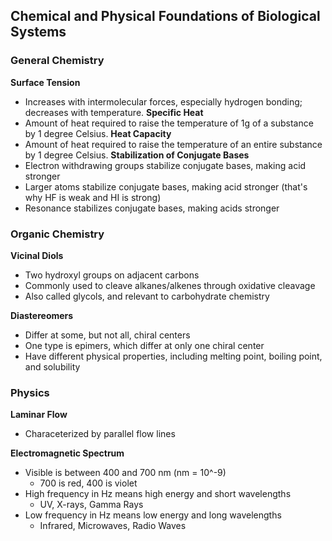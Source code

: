 ## Chemical and Physical Foundations of Biological Systems

### General Chemistry
**Surface Tension**
- Increases with intermolecular forces, especially hydrogen bonding; decreases with temperature.
**Specific Heat**
- Amount of heat required to raise the temperature of 1g of a substance by 1 degree Celsius.
**Heat Capacity**
- Amount of heat required to raise the temperature of an entire substance by 1 degree Celsius.
**Stabilization of Conjugate Bases**
- Electron withdrawing groups stabilize conjugate bases, making acid stronger
- Larger atoms stabilize conjugate bases, making acid stronger (that's why HF is weak and HI is strong)
- Resonance stabilizes conjugate bases, making acids stronger

### Organic Chemistry

**Vicinal Diols**
- Two hydroxyl groups on adjacent carbons
- Commonly used to cleave alkanes/alkenes through oxidative cleavage
- Also called glycols, and relevant to carbohydrate chemistry

**Diastereomers**
- Differ at some, but not all, chiral centers
- One type is epimers, which differ at only one chiral center
- Have different physical properties, including melting point, boiling point, and solubility

### Physics
**Laminar Flow**
- Characeterized by parallel flow lines

**Electromagnetic Spectrum**
- Visible is between 400 and 700 nm (nm = 10^-9)
    - 700 is red, 400 is violet
- High frequency in Hz means high energy and short wavelengths
    - UV, X-rays, Gamma Rays
- Low frequency in Hz means low energy and long wavelengths
    - Infrared, Microwaves, Radio Waves

